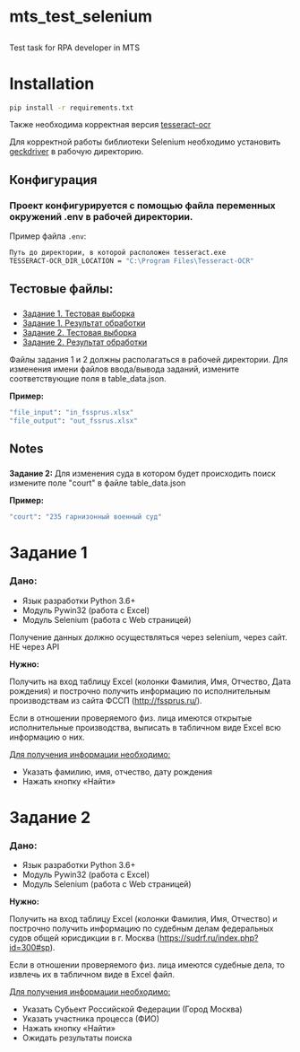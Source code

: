 # mts_test_selenium
##
Test task for RPA developer in MTS

# Installation 
```bash
pip install -r requirements.txt
```

Также необходима корректная версия [tesseract-ocr](https://digi.bib.uni-mannheim.de/tesseract/tesseract-ocr-w64-setup-v5.0.0-alpha.20210506.exe)

Для корректной работы библиотеки Selenium необходимо установить [geckdriver](https://github.com/mozilla/geckodriver/releases/download/v0.29.1/geckodriver-v0.29.1-win64.zip) в рабочую директорию.
## **Конфигурация** 

### Проект конфигурируется с помощью файла переменных окружений .env в рабочей директории.

Пример файла ``.env``:
```bash
Путь до директории, в которой расположен tesseract.exe
TESSERACT-OCR_DIR_LOCATION = "C:\Program Files\Tesseract-OCR"
```

## Тестовые файлы:

### 
+ [Задание 1. Тестовая выборка](https://disk.yandex.ru/i/kl1kZeSXXlwfJg)
+ [Задание 1. Результат обработки](https://disk.yandex.ru/i/dGHynFAAC-G-3A)
+ [Задание 2. Тестовая выборка](https://disk.yandex.ru/d/_8aAYBv9WTs9wg)
+ [Задание 2. Результат обработки](https://disk.yandex.ru/i/3ce3-1LLFWrKCA)

Файлы задания 1 и 2 должны располагаться в рабочей директории.
Для изменения имени файлов ввода/вывода заданий, измените соответствующие поля в table_data.json.

**Пример:**
```bash
"file_input": "in_fssprus.xlsx"
"file_output": "out_fssrus.xlsx"
```

## Notes
### 
**Задание 2:** Для изменения суда в котором будет происходить поиск измените поле "court" в файле table_data.json

**Пример:**

```bash
"court": "235 гарнизонный военный суд"
``` 

# **Задание 1**
### **Дано:**
+ Язык разработки Python 3.6+
+ Модуль Pywin32 (работа с Excel)
+ Модуль Selenium (работа с Web страницей)

Получение данных должно осуществляться через selenium, через сайт. НЕ через API

**Нужно:**

Получить на вход таблицу Excel (колонки Фамилия, Имя, Отчество, Дата рождения) и построчно получить информацию по исполнительным производствам из сайта ФССП (http://fssprus.ru/). 

Если в отношении проверяемого физ. лица имеются открытые исполнительные производства, выписать в табличном виде Excel всю информацию о них.

<u> Для получения информации необходимо: </u>

+ Указать фамилию, имя, отчество, дату рождения
+ Нажать кнопку «Найти»


# **Задание 2**
### **Дано:**
+ Язык разработки Python 3.6+
+ Модуль Pywin32 (работа с Excel)
+ Модуль Selenium (работа с Web страницей)

**Нужно:**

Получить на вход таблицу Excel (колонки Фамилия, Имя, Отчество) и построчно получить информацию по судебным делам федеральных судов общей юрисдикции в г. Москва (https://sudrf.ru/index.php?id=300#sp). 

Если в отношении проверяемого физ. лица имеются судебные дела, то извлечь их в табличном виде в Excel файл.

<u>  Для получения информации необходимо: </u>
+ Указать Субьект Российской Федерации (Город Москва)
+ Указать участника процесса (ФИО)
+ Нажать кнопку «Найти»
+ Ожидать результаты поиска



